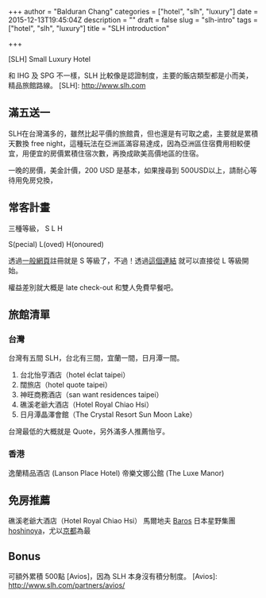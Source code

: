 +++
author = "Balduran Chang"
categories = ["hotel", "slh", "luxury"]
date = 2015-12-13T19:45:04Z
description = ""
draft = false
slug = "slh-intro"
tags = ["hotel", "slh", "luxury"]
title = "SLH introduction"

+++


[SLH] Small Luxury Hotel

和 IHG 及 SPG 不一樣，SLH 比較像是認證制度，主要的飯店類型都是小而美，精品旅館路線。
[SLH]: http://www.slh.com


## 滿五送一
SLH在台灣滿多的，雖然比起平價的旅館貴，但也還是有可取之處，主要就是累積天數換 free night，這種玩法在亞洲區滿容易達成，因為亞洲區住宿費用相較便宜，用便宜的房價累積住宿次數，再換成歐美高價地區的住宿。

一晚的房價，美金計價，200 USD 是基本，如果搜尋到 500USD以上，請耐心等待用免房兌換，


## 常客計畫
三種等級， S  L  H

S(pecial)
L(oved)
H(onoured)

透過[一般網頁][SLH-memberS]註冊就是 S 等級了，不過！透過[這個連結][SLH-memberL] 就可以直接從 L 等級開始。

[SLH-memberS]: https://club.slh.com/club/club-registration/
[SLH-memberL]: https://club.slh.com/club/club-registration/priceless-cities/
權益差別就大概是 late check-out 和雙人免費早餐吧。

## 旅館清單
### 台灣
台灣有五間 SLH，台北有三間，宜蘭一間，日月潭一間。

1. 台北怡亨酒店（hotel éclat taipei）
1. 闊旅店（hotel quote taipei）
1. 神旺商務酒店（san want residences taipei）
1. 礁溪老爺大酒店（Hotel Royal Chiao Hsi）
1. 日月潭晶澤會館（The Crystal Resort Sun Moon Lake）

台灣最低的大概就是 Quote，另外滿多人推薦怡亨。

### 香港
逸蘭精品酒店 (Lanson Place Hotel)
帝樂文娜公館 (The Luxe Manor)

## 免房推薦
礁溪老爺大酒店（Hotel Royal Chiao Hsi）
馬爾地夫 [Baros]
日本星野集團 [hoshinoya]，尤以[京都][hoshinoyakyoto.jp]為最

[Baros]: http://www.baros.com
[hoshinoya]: http://hoshinoya.com
[hoshinoyakyoto.jp]: http://hoshinoyakyoto.jp/

## Bonus
可額外累積 500點 [Avios]，因為 SLH 本身沒有積分制度。
[Avios]: http://www.slh.com/partners/avios/

